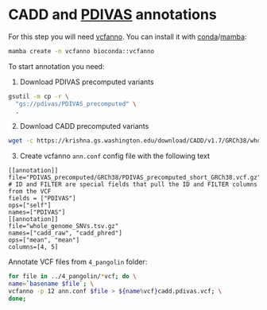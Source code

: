 # CADD and [PDIVAS](https://github.com/shiro-kur/PDIVAS?tab=readme-ov-file) annotations

For this step you will need [vcfanno](https://github.com/brentp/vcfanno). You can install it with [conda](https://conda.io/projects/conda/en/latest/user-guide/install/index.html)/[mamba](https://mamba.readthedocs.io/en/latest/installation/mamba-installation.html):

```bash
mamba create -n vcfanno bioconda::vcfanno
```

To start annotation you need:

1. Download PDIVAS precomputed variants
```bash
gsutil -m cp -r \
  "gs://pdivas/PDIVAS_precomputed" \
  .
```
2. Download CADD precomputed variants
```bash
wget -c https://krishna.gs.washington.edu/download/CADD/v1.7/GRCh38/whole_genome_SNVs.tsv.gz # download variants db
```
3. Create vcfanno `ann.conf` config file with the following text
```plaintext
[[annotation]]
file="PDIVAS_precomputed/GRCh38/PDIVAS_precomputed_short_GRCh38.vcf.gz"
# ID and FILTER are special fields that pull the ID and FILTER columns from the VCF
fields = ["PDIVAS"]
ops=["self"]
names=["PDIVAS"]
[[annotation]]
file="whole_genome_SNVs.tsv.gz"
names=["cadd_raw", "cadd_phred"]
ops=["mean", "mean"]
columns=[4, 5]
```

Annotate VCF files from `4_pangolin` folder:
```bash
for file in ../4_pangolin/*vcf; do \
name=`basename $file`; \
vcfanno -p 12 ann.conf $file > ${name%vcf}cadd.pdivas.vcf; \
done;
```
